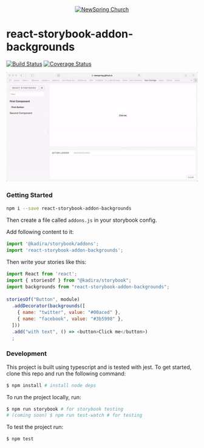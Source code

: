 <p align="center" >
  <a href="http://newspring.cc">
    <img src="https://s3.amazonaws.com/ns.images/newspring/icons/newspring-church-logo-black.png" alt="NewSpring Church" title="NewSpring Church" />
  </a>
</p>

react-storybook-addon-backgrounds
=======================
[![Build Status](https://travis-ci.org/NewSpring/react-storybook-addon-backgrounds.svg?branch=travis)](https://travis-ci.org/NewSpring/react-storybook-addon-backgrounds) [![Coverage Status](https://coveralls.io/repos/github/NewSpring/react-storybook-addon-backgrounds/badge.svg?branch=master)](https://coveralls.io/github/NewSpring/react-storybook-addon-backgrounds?branch=master)

![React Storybook Screenshot](./.storybook/backgrounds.gif)

### Getting Started

```sh
npm i --save react-storybook-addon-backgrounds
```

Then create a file called `addons.js` in your storybook config.

Add following content to it:

```js
import '@kadira/storybook/addons';
import 'react-storybook-addon-backgrounds';
```

Then write your stories like this:

```js
import React from 'react';
import { storiesOf } from "@kadira/storybook";
import backgrounds from "react-storybook-addon-backgrounds";

storiesOf("Button", module)
  .addDecorator(backgrounds([
    { name: "twitter", value: "#00aced" },
    { name: "facebook", value: "#3b5998" },
  ]))
  .add("with text", () => <button>Click me</button>)
  ;
```

### Development

This project is built using typescript and is tested with jest. To get started, clone this repo and run the following command:

```bash
$ npm install # install node deps
```

To run the project locally, run:

```bash
$ npm run storybook # for storybook testing
# (coming soon) $ npm run test-watch # for testing
```

To test the project run:

```bash
$ npm test
```
